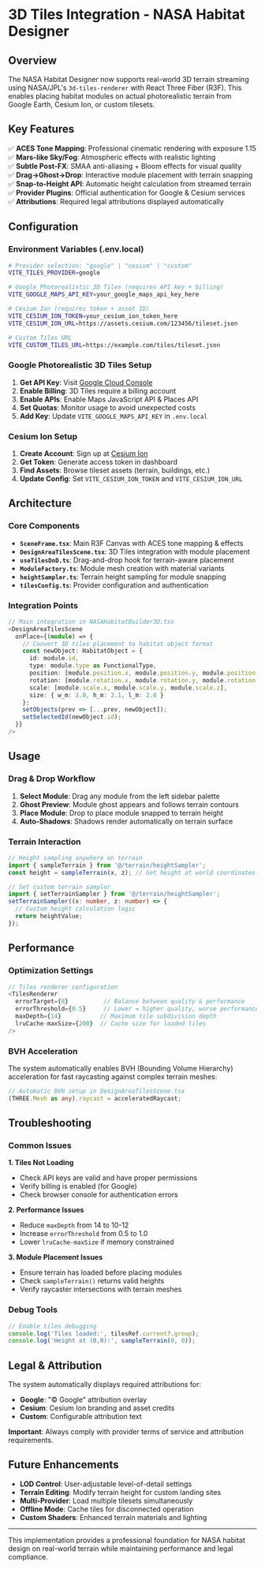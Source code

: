 # 3D Tiles Integration - NASA Habitat Designer

## Overview

The NASA Habitat Designer now supports real-world 3D terrain streaming using NASA/JPL's `3d-tiles-renderer` with React Three Fiber (R3F). This enables placing habitat modules on actual photorealistic terrain from Google Earth, Cesium Ion, or custom tilesets.

## Key Features

✅ **ACES Tone Mapping**: Professional cinematic rendering with exposure 1.15  
✅ **Mars-like Sky/Fog**: Atmospheric effects with realistic lighting  
✅ **Subtle Post-FX**: SMAA anti-aliasing + Bloom effects for visual quality  
✅ **Drag→Ghost→Drop**: Interactive module placement with terrain snapping  
✅ **Snap-to-Height API**: Automatic height calculation from streamed terrain  
✅ **Provider Plugins**: Official authentication for Google & Cesium services  
✅ **Attributions**: Required legal attributions displayed automatically  

## Configuration

### Environment Variables (.env.local)

```bash
# Provider selection: "google" | "cesium" | "custom"
VITE_TILES_PROVIDER=google

# Google Photorealistic 3D Tiles (requires API key + billing)
VITE_GOOGLE_MAPS_API_KEY=your_google_maps_api_key_here

# Cesium Ion (requires token + asset ID)
VITE_CESIUM_ION_TOKEN=your_cesium_ion_token_here
VITE_CESIUM_ION_URL=https://assets.cesium.com/123456/tileset.json

# Custom Tiles URL
VITE_CUSTOM_TILES_URL=https://example.com/tiles/tileset.json
```

### Google Photorealistic 3D Tiles Setup

1. **Get API Key**: Visit [Google Cloud Console](https://console.cloud.google.com)
2. **Enable Billing**: 3D Tiles require a billing account
3. **Enable APIs**: Enable Maps JavaScript API & Places API
4. **Set Quotas**: Monitor usage to avoid unexpected costs
5. **Add Key**: Update `VITE_GOOGLE_MAPS_API_KEY` in `.env.local`

### Cesium Ion Setup

1. **Create Account**: Sign up at [Cesium Ion](https://cesium.com/ion/)
2. **Get Token**: Generate access token in dashboard
3. **Find Assets**: Browse tileset assets (terrain, buildings, etc.)
4. **Update Config**: Set `VITE_CESIUM_ION_TOKEN` and `VITE_CESIUM_ION_URL`

## Architecture

### Core Components

- **`SceneFrame.tsx`**: Main R3F Canvas with ACES tone mapping & effects
- **`DesignAreaTilesScene.tsx`**: 3D Tiles integration with module placement
- **`useTilesDnD.ts`**: Drag-and-drop hook for terrain-aware placement
- **`ModuleFactory.ts`**: Module mesh creation with material variants
- **`heightSampler.ts`**: Terrain height sampling for module snapping
- **`tilesConfig.ts`**: Provider configuration and authentication

### Integration Points

```typescript
// Main integration in NASAHabitatBuilder3D.tsx
<DesignAreaTilesScene
  onPlace={(module) => {
    // Convert 3D tiles placement to habitat object format
    const newObject: HabitatObject = {
      id: module.id,
      type: module.type as FunctionalType,
      position: [module.position.x, module.position.y, module.position.z],
      rotation: [module.rotation.x, module.rotation.y, module.rotation.z],
      scale: [module.scale.x, module.scale.y, module.scale.z],
      size: { w_m: 2.0, h_m: 2.1, l_m: 2.0 }
    };
    setObjects(prev => [...prev, newObject]);
    setSelectedId(newObject.id);
  }}
/>
```

## Usage

### Drag & Drop Workflow

1. **Select Module**: Drag any module from the left sidebar palette
2. **Ghost Preview**: Module ghost appears and follows terrain contours  
3. **Place Module**: Drop to place module snapped to terrain height
4. **Auto-Shadows**: Shadows render automatically on terrain surface

### Terrain Interaction

```typescript
// Height sampling anywhere on terrain
import { sampleTerrain } from '@/terrain/heightSampler';
const height = sampleTerrain(x, z); // Get height at world coordinates

// Set custom terrain sampler
import { setTerrainSampler } from '@/terrain/heightSampler';
setTerrainSampler((x: number, z: number) => {
  // Custom height calculation logic
  return heightValue;
});
```

## Performance

### Optimization Settings

```typescript
// Tiles renderer configuration
<TilesRenderer
  errorTarget={8}          // Balance between quality & performance
  errorThreshold={0.5}     // Lower = higher quality, worse performance  
  maxDepth={14}           // Maximum tile subdivision depth
  lruCache-maxSize={200}  // Cache size for loaded tiles
/>
```

### BVH Acceleration

The system automatically enables BVH (Bounding Volume Hierarchy) acceleration for fast raycasting against complex terrain meshes:

```typescript
// Automatic BVH setup in DesignAreaTilesScene.tsx
(THREE.Mesh as any).raycast = acceleratedRaycast;
```

## Troubleshooting

### Common Issues

**1. Tiles Not Loading**
- Check API keys are valid and have proper permissions
- Verify billing is enabled (for Google)
- Check browser console for authentication errors

**2. Performance Issues**
- Reduce `maxDepth` from 14 to 10-12
- Increase `errorThreshold` from 0.5 to 1.0
- Lower `lruCache-maxSize` if memory constrained

**3. Module Placement Issues**
- Ensure terrain has loaded before placing modules
- Check `sampleTerrain()` returns valid heights
- Verify raycaster intersections with terrain meshes

### Debug Tools

```typescript
// Enable tiles debugging
console.log('Tiles loaded:', tilesRef.current?.group);
console.log('Height at (0,0):', sampleTerrain(0, 0));
```

## Legal & Attribution

The system automatically displays required attributions for:
- **Google**: "© Google" attribution overlay
- **Cesium**: Cesium Ion branding and asset credits
- **Custom**: Configurable attribution text

**Important**: Always comply with provider terms of service and attribution requirements.

## Future Enhancements

- **LOD Control**: User-adjustable level-of-detail settings
- **Terrain Editing**: Modify terrain height for custom landing sites  
- **Multi-Provider**: Load multiple tilesets simultaneously
- **Offline Mode**: Cache tiles for disconnected operation
- **Custom Shaders**: Enhanced terrain materials and lighting

---

This implementation provides a professional foundation for NASA habitat design on real-world terrain while maintaining performance and legal compliance.